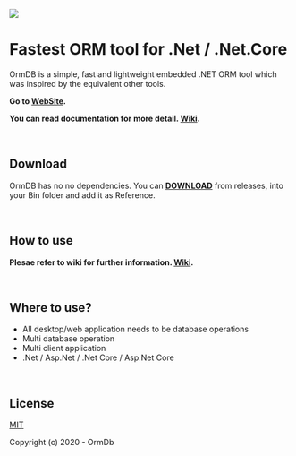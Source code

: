 ![](https://secure.gravatar.com/avatar/94fac54dbff997be51b5dc0096e0d40b)
# Fastest ORM tool for .Net / .Net.Core

OrmDB is a simple, fast and lightweight embedded .NET ORM tool which was inspired by the equivalent other tools.

**Go to [WebSite](https://ormdb.github.io/ormdb/wiki.html).**

**You can read documentation for more detail. [Wiki](https://ormdb.github.io/ormdb/wiki.html).**

<br/>

## Download

OrmDB has no no dependencies. You can [**DOWNLOAD**](https://www.nuget.org/packages/OrmDb/) from releases, into your Bin folder and add it as Reference.

<br/>

## How to use
**Plesae refer to wiki for further information. [Wiki](https://ormdb.github.io/ormdb/wiki.html).**

<br/>

## Where to use?
* All desktop/web application needs to be database operations
* Multi database operation
* Multi client application
* .Net / Asp.Net / .Net Core / Asp.Net Core

<br/>

## License

[MIT](http://opensource.org/licenses/MIT)

Copyright (c) 2020 - OrmDb

